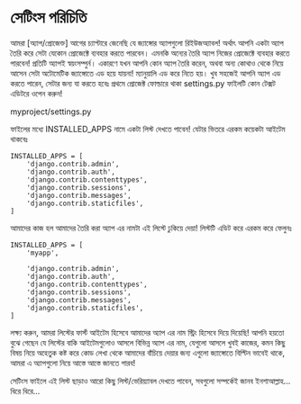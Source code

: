 # সেটিংস পরিচিতি

আমরা \[অ্যাপ/প্রোজেক্ত\] আগের চ্যাপ্টারে জেনেছি যে জ্যাঙ্গোর অ্যাপগুলো রিইউজঅ্যাবল! অর্থাৎ আপনি একটা অ্যাপ তৈরি করে সেটা যেকোন প্রোজেক্টে ব্যবহার করতে পারবেন। এমনকি অন্যের তৈরি অ্যাপ নিজের প্রোজেক্টে ব্যবহার করতে পারবেন! প্রতিটি অ্যাপই স্বয়ংসম্পুর্ন। একারণে যখন আপনি কোন অ্যাপ তৈরি করেন, অথবা অন্য কোথাও থেকে নিয়ে আসেন সেটা অটোমেটিক জ্যাঙ্গোতে এড হয়ে যায়না! ম্যানুয়ালি এড করে নিতে হয়। খুব সহজেই আপনি অ্যাপ এড করতে পারেন, সেটার জন্য যা করতে হবেঃ প্রথমে প্রোজেক্ট ফোল্ডারে থাকা settings.py ফাইলটি কোন টেক্সট এডিটরে ওপেন করুন!

myproject/settings.py

ফাইলের মধ্যে INSTALLED\_APPS নামে একটা লিস্ট দেখতে পাবেন! যেটার ভিতরে এরকম কয়েকটা আইটেম থাকবেঃ

```text
INSTALLED_APPS = [
    'django.contrib.admin',
    'django.contrib.auth',
    'django.contrib.contenttypes',
    'django.contrib.sessions',
    'django.contrib.messages',
    'django.contrib.staticfiles',
]
```

আমাদের কাজ হল আমাদের তৈরি করা অ্যাপ এর নামটা এই লিস্টে ঢুকিয়ে দেয়া! লিস্টটি এডিট করে এরকম করে ফেলুনঃ

```text
INSTALLED_APPS = [
    'myapp',

    'django.contrib.admin',
    'django.contrib.auth',
    'django.contrib.contenttypes',
    'django.contrib.sessions',
    'django.contrib.messages',
    'django.contrib.staticfiles',
]
```

লক্ষ্য করুন, আমরা লিস্টের ফার্স্ট আইটেম হিসেবে আমাদের অ্যাপ এর নাম স্ট্রিং হিসেবে দিয়ে দিয়েছি! আপনি হয়তো বুঝে গেছেন যে লিস্টের বাকি আইটেমগুলোও আসলে বিভিন্ন অ্যাপ এর নাম, যেগুলো আসলে খুবই কাজের, কমন কিছু বিষয় নিয়ে অহেতুক কষ্ট করে কোড লেখা থেকে আমাদের বাঁচিয়ে দেয়ার জন্য এগুলো জ্যাঙ্গোতে বিল্টিন ভাবেই থাকে, আমরা এ অ্যাপগুলো নিয়ে আস্তে আস্তে জানতে পারব!

সেটিংস ফাইলে এই লিস্ট ছাড়াও আরো কিছু লিস্ট/ভেরিয়্যাবল দেখতে পাবেন, সবগুলো সম্পর্কেই জানব ইনশাআল্লাহ… ধিরে ধিরে…

